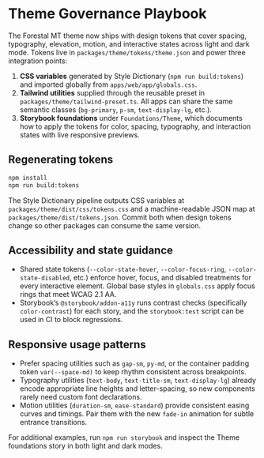 # Theme Governance Playbook

The Forestal MT theme now ships with design tokens that cover spacing, typography, elevation, motion, and interactive
states across light and dark mode. Tokens live in `packages/theme/tokens/theme.json` and power three integration points:

1. **CSS variables** generated by Style Dictionary (`npm run build:tokens`) and imported globally from
   `apps/web/app/globals.css`.
2. **Tailwind utilities** supplied through the reusable preset in `packages/theme/tailwind-preset.ts`. All apps can share
   the same semantic classes (`bg-primary`, `p-sm`, `text-display-lg`, etc.).
3. **Storybook foundations** under `Foundations/Theme`, which documents how to apply the tokens for color, spacing,
   typography, and interaction states with live responsive previews.

## Regenerating tokens

```bash
npm install
npm run build:tokens
```

The Style Dictionary pipeline outputs CSS variables at `packages/theme/dist/css/tokens.css` and a machine-readable JSON
map at `packages/theme/dist/tokens.json`. Commit both when design tokens change so other packages can consume the same
version.

## Accessibility and state guidance

- Shared state tokens (`--color-state-hover`, `--color-focus-ring`, `--color-state-disabled`, etc.) enforce hover, focus,
  and disabled treatments for every interactive element. Global base styles in `globals.css` apply focus rings that meet
  WCAG 2.1 AA.
- Storybook’s `@storybook/addon-a11y` runs contrast checks (specifically `color-contrast`) for each story, and the
  `storybook:test` script can be used in CI to block regressions.

## Responsive usage patterns

- Prefer spacing utilities such as `gap-sm`, `py-md`, or the container padding token `var(--space-md)` to keep rhythm
  consistent across breakpoints.
- Typography utilities (`text-body`, `text-title-sm`, `text-display-lg`) already encode appropriate line heights and
  letter-spacing, so new components rarely need custom font declarations.
- Motion utilities (`duration-sm`, `ease-standard`) provide consistent easing curves and timings. Pair them with the new
  `fade-in` animation for subtle entrance transitions.

For additional examples, run `npm run storybook` and inspect the Theme foundations story in both light and dark modes.
